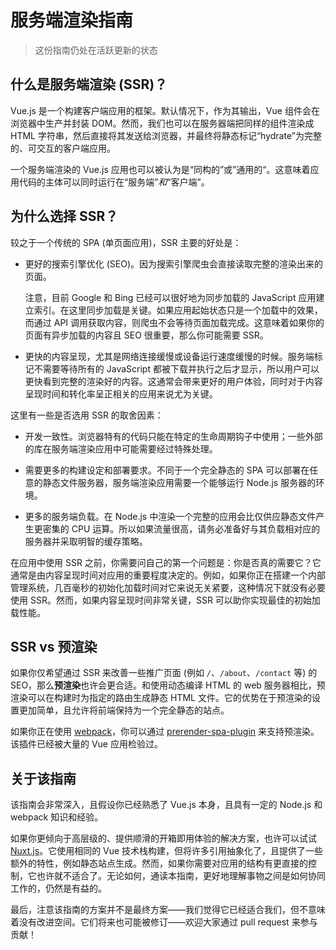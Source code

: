 # 服务端渲染指南

> 这份指南仍处在活跃更新的状态

## 什么是服务端渲染 (SSR)？

Vue.js 是一个构建客户端应用的框架。默认情况下，作为其输出，Vue 组件会在浏览器中生产并封装 DOM。然而，我们也可以在服务器端把同样的组件渲染成 HTML 字符串，然后直接将其发送给浏览器，并最终将静态标记“hydrate”为完整的、可交互的客户端应用。

一个服务端渲染的 Vue.js 应用也可以被认为是“同构的”或”通用的“。这意味着应用代码的主体可以同时运行在“服务端”*和*“客户端”。

## 为什么选择 SSR？

较之于一个传统的 SPA (单页面应用)，SSR 主要的好处是：

- 更好的搜索引擎优化 (SEO)。因为搜索引擎爬虫会直接读取完整的渲染出来的页面。

  注意，目前 Google 和 Bing 已经可以很好地为同步加载的 JavaScript 应用建立索引。在这里同步加载是关键。如果应用起始状态只是一个加载中的效果，而通过 API 调用获取内容，则爬虫不会等待页面加载完成。这意味着如果你的页面有异步加载的内容且 SEO 很重要，那么你可能需要 SSR。

- 更快的内容呈现，尤其是网络连接缓慢或设备运行速度缓慢的时候。服务端标记不需要等待所有的 JavaScript 都被下载并执行之后才显示，所以用户可以更快看到完整的渲染好的内容。这通常会带来更好的用户体验，同时对于内容呈现时间和转化率呈正相关的应用来说尤为关键。

这里有一些是否选用 SSR 的取舍因素：

- 开发一致性。浏览器特有的代码只能在特定的生命周期钩子中使用；一些外部的库在服务端渲染应用中可能需要经过特殊处理。

- 需要更多的构建设定和部署要求。不同于一个完全静态的 SPA 可以部署在任意的静态文件服务器，服务端渲染应用需要一个能够运行 Node.js 服务器的环境。

- 更多的服务端负载。在 Node.js 中渲染一个完整的应用会比仅供应静态文件产生更密集的 CPU 运算。所以如果流量很高，请务必准备好与其负载相对应的服务器并采取明智的缓存策略。

在应用中使用 SSR 之前，你需要问自己的第一个问题是：你是否真的需要它？它通常是由内容呈现时间对应用的重要程度决定的。例如，如果你正在搭建一个内部管理系统，几百毫秒的初始化加载时间对它来说无关紧要，这种情况下就没有必要使用 SSR。然而，如果内容呈现时间非常关键，SSR 可以助你实现最佳的初始加载性能。

## SSR vs 预渲染

如果你仅希望通过 SSR 来改善一些推广页面 (例如 `/`、`/about`、`/contact` 等) 的 SEO，那么**预渲染**也许会更合适。和使用动态编译 HTML 的 web 服务器相比，预渲染可以在构建时为指定的路由生成静态 HTML 文件。它的优势在于预渲染的设置更加简单，且允许将前端保持为一个完全静态的站点。

如果你正在使用 [webpack](https://webpack.js.org/)，你可以通过 [prerender-spa-plugin](https://github.com/chrisvfritz/prerender-spa-plugin) 来支持预渲染。该插件已经被大量的 Vue 应用检验过。

## 关于该指南

[//]: # 'TODO: This guide is focused on server-rendered Single-Page Applications using Node.js as the server. Mixing Vue SSR with other backend setups is a topic of its own and briefly discussed in a [dedicated section].'

该指南会非常深入，且假设你已经熟悉了 Vue.js 本身，且具有一定的 Node.js 和 webpack 知识和经验。

如果你更倾向于高层级的、提供顺滑的开箱即用体验的解决方案，也许可以试试 [Nuxt.js](https://nuxtjs.org/)。它使用相同的 Vue 技术栈构建，但将许多引用抽象化了，且提供了一些额外的特性，例如静态站点生成。然而，如果你需要对应用的结构有更直接的控制，它也许就不适合了。无论如何，通读本指南，更好地理解事物之间是如何协同工作的，仍然是有益的。

[//]: # 'TODO: As you read along, it would be helpful to refer to the official [HackerNews Demo](https://github.com/vuejs/vue-hackernews-2.0/), which makes use of most of the techniques covered in this guide'

最后，注意该指南的方案并不是最终方案——我们觉得它已经适合我们，但不意味着没有改进空间。它们将来也可能被修订——欢迎大家通过 pull request 来参与贡献！
